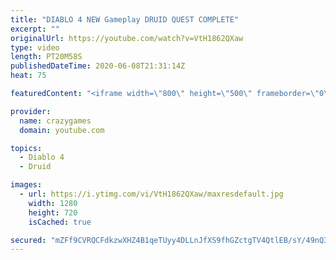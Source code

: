 ```yaml
---
title: "DIABLO 4 NEW Gameplay DRUID QUEST COMPLETE"
excerpt: ""
originalUrl: https://youtube.com/watch?v=VtH1862QXaw
type: video
length: PT20M58S
publishedDateTime: 2020-06-08T21:31:14Z
heat: 75

featuredContent: "<iframe width=\"800\" height=\"500\" frameborder=\"0\" src=\"https://www.youtube.com/embed/VtH1862QXaw\" allow=\"accelerometer; autoplay; encrypted-media; gyroscope; picture-in-picture\" allowfullscreen></iframe>"

provider:
  name: crazygames
  domain: youtube.com

topics:
  - Diablo 4
  - Druid

images:
  - url: https://i.ytimg.com/vi/VtH1862QXaw/maxresdefault.jpg
    width: 1280
    height: 720
    isCached: true

secured: "mZFf9CVRQCFdkzwXHZ4B1qeTUyy4DLLnJfXS9fhGZctgTV4QtlEB/sY/49nQ3VKWP47ueB0xky8M2RVfZJZeQrPC/IjCUIJxeksrggCux5/iTmkdYYxboqGDqIgkINTxcx79o4NWqtYOR5ElmPunlphDlzmUKzzJh4uxClihS+4GkxOno4Qw1XkDpakSUkF7lkQrx5oGY+94rRyel0044VZb/WNYCgE0c5hnFkyDqqqvovTOawdIfH4WIQnKxcnX9i+WI/Ccz8kaUT3bF5jk3gJm5OjSP17ks/7vXzT3YDRxK0h46tUNMETm8gjq16WruCPWE3Ctk4fplvTJ3UF7Acext9wmXFJDzfsuI1PLmnu6DNhZ4LVe89Sh5uNjh+4g1QT8JtW49pkzWOBnupPSYrGyBvXrWhf2OrnhUiRV0us=;IWX4HWDY2Hfv07FZltlu0A=="
---
```


